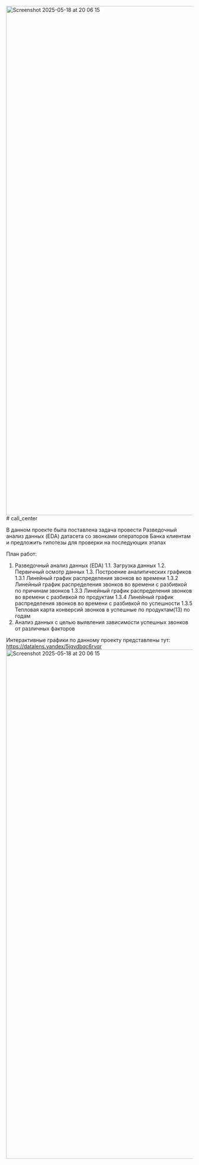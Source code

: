 <img width="1372" alt="Screenshot 2025-05-18 at 20 06 15" src="https://github.com/user-attachments/assets/8b3021b0-c685-4fef-914d-53b8e4c2bade" /># call_center

В данном проекте была поставлена задача провести Разведочный анализ данных (EDA) датасета со звонками операторов Банка клиентам и предложить гипотезы для проверки на последующих этапах

План работ:
1. Разведочный анализ данных (EDA)
1.1. Загрузка данных
1.2. Первичный осмотр данных
1.3. Построение аналитических графиков
1.3.1 Линейный график распределения звонков во времени
1.3.2 Линейный график распределения звонков во времени с разбивкой по причинам звонков
1.3.3 Линейный график распределения звонков во времени с разбивкой по продуктам
1.3.4 Линейный график распределения звонков во времени с разбивкой по успешности
1.3.5 Тепловая карта конверсий звонков в успешные по продуктам(13) по годам
2. Анализ данных с целью выявления зависимости успешных звонков от различных факторов

Интерактивные графики по данному проекту представлены тут: https://datalens.yandex/5jqvdbqc6rvqr
<img width="1372" alt="Screenshot 2025-05-18 at 20 06 15" src="https://github.com/user-attachments/assets/cccf64f4-492f-49a6-874d-cf625489e21c" />


